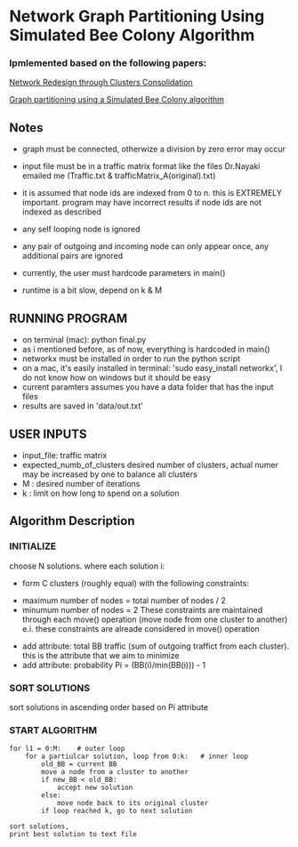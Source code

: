 # Network Graph Partitioning Using Simulated Bee Colony Algorithm 
 
### Ipmlemented based on the following papers: 

[Network Redesign through Clusters Consolidation](http://ieeexplore.ieee.org/stamp/stamp.jsp?arnumber=05224104)

[Graph partitioning using a Simulated Bee Colony algorithm](http://ieeexplore.ieee.org/xpls/abs_all.jsp?arnumber=6009581)
 
## Notes

* graph must be connected, otherwize a division by zero error may occur

* input file must be in a traffic matrix format like the files Dr.Nayaki emailed me (Traffic.txt & trafficMatrix_A(original).txt)

* it is assumed that node ids are indexed from 0 to n. this is EXTREMELY important. 
  program may have incorrect results if node ids are not indexed as described 

* any self looping node is ignored 

* any pair of outgoing and incoming node can only appear once, any additional pairs are ignored 

* currently, the user must hardcode parameters in main()

* runtime is a bit slow, depend on k & M

## RUNNING PROGRAM
* on terminal (mac): python final.py 
* as i mentioned before, as of now, everything is hardcoded in main() 
* networkx must be installed in order to run the python script
* on a mac, it's easily installed in terminal: 'sudo easy_install networkx', I do not know how on windows but it should be easy
* current paramters assumes you have a data folder that has the input files
* results are saved in 'data/out.txt'

	

## USER INPUTS
* input_file: traffic matrix 
* expected_numb_of_clusters 
 desired number of clusters, actual numer may be increased by one to balance all clusters 
* M : desired number of iterations 
* k : limit on how long to spend on a solution 

## Algorithm Description 
### INITIALIZE
 choose N solutions. where each solution i: 
* form C clusters (roughly equal) with the following constraints:
 - maximum number of nodes = total number of nodes / 2 
 - minumum number of nodes = 2 
  These constraints are maintained through each move() operation (move node from one cluster to another) e.i. these constraints are alreade considered in move() operation
* add attribute: total BB traffic (sum of outgoing traffict from each cluster). this is the attribute that we aim to minimize 
* add attribute: probability Pi = (BB(i)/min(BB(i))) - 1

### SORT SOLUTIONS
 sort solutions in ascending order based on Pi attribute

### START ALGORITHM
```
for l1 = 0:M:    # outer loop
	for a partiulcar solution, loop from 0:k:   # inner loop
		old_BB = current BB
		move a node from a cluster to another 
		if new_BB < old_BB: 
			accept new solution 
		else: 
			move node back to its original cluster
		if loop reached k, go to next solution 

sort solutions, 
print best solution to text file 
```
